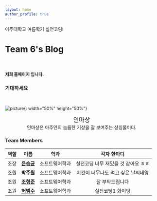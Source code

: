 ```yaml
---
layout: home
author_profile: true
---
```


<p style="font-size : 15px">아주대학교 여름학기 실전코딩!</p>

# Team 6's Blog

<br/>

#### 저희 홈페이지 입니다.

### 기대하세요

<br>

![picture](https://user-images.githubusercontent.com/62550918/124729730-a93fbd00-df4b-11eb-9427-c9b4a87fe400.jpeg){: width="50%" height="50%"}

 <p style="text-align : center;">
    <span style="font-size : 20px;">인마상</span>
    <br>
    <span style="font-size: 15px;">인마상은 아주인의 늠름한 기상을 잘 보여주는 상징물이다.</span>
 </p>

### Team Members

| 역할 |                        이름                         |      학과      |             각자 한마디             |
| :--: | :-------------------------------------------------: | :------------: | :---------------------------------: |
| 조장 | [**은승균**](https://dmstmdrbs.github.io/seunggyun) | 소프트웨어학과 | 실전코딩 너무 재밌을 것 같아요 ㅎㅎ |
| 조원 |  [**박주원**](https://dmstmdrbs.github.io/joowon)   | 소프트웨어학과 | 치킨이 너무나도 먹고 싶은 날씨네영  |
| 조원 | [**조형준**](https://dmstmdrbs.github.io/hyungjun)  | 소프트웨어학과 |           잘 부탁드립니다           |
| 조원 |  [**허범수**](https://dmstmdrbs.github.io/beomsoo)  | 소프트웨어학과 |          실전코딩1 화이팅           |
